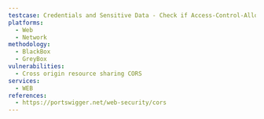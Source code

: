 ```yaml
---
testcase: Credentials and Sensitive Data - Check if Access-Control-Allow-Credentials: true is set and, if so, verify that it is only enabled for specific, trusted origins—not for * or reflected origins—otherwise, sensitive data could be exposed to attackers. Web (HTTP/HTTPS) service
platforms: 
  - Web
  - Network
methodology: 
  - BlackBox
  - GreyBox
vulnerabilities:
  - Cross origin resource sharing CORS
services:
  - WEB
references:
  - https://portswigger.net/web-security/cors
---
```


